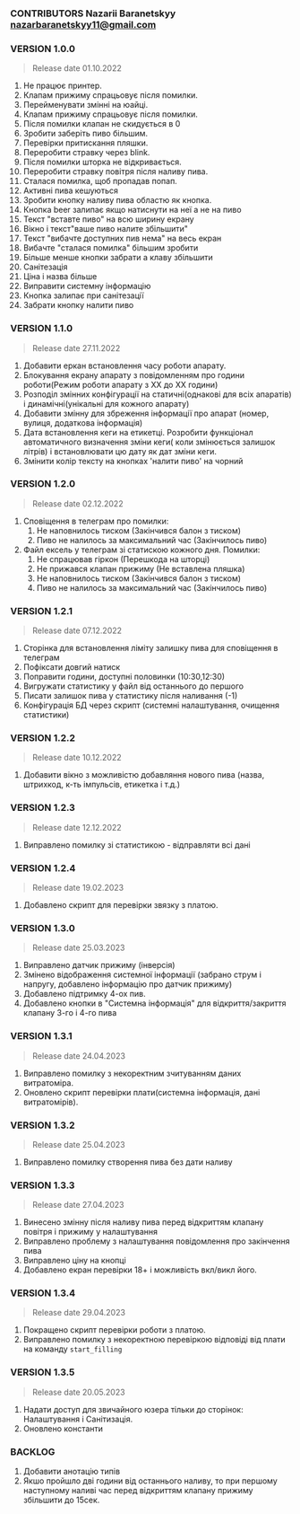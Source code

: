 ### CONTRIBUTORS Nazarii Baranetskyy nazarbaranetskyy11@gmail.com
### VERSION 1.0.0
> Release date 01.10.2022
1. Не працює принтер. 
2. Клапам прижиму спрацьовує після помилки. 
3. Перейменувати змінні на юайці.
4. Клапам прижиму спрацьовує після помилки. 
5. Після помилки клапан не скидується в 0 
6. Зробити заберіть пиво більшим. 
7. Перевірки притискання пляшки.
8. Переробити стравку через blink.
9. Після помилки шторка не відкривається. 
10. Переробити стравку повітря після наливу пива.
11. Сталася помилка, щоб пропадав попап.
12. Активні пива кешуються
13. Зробити кнопку наливу пива областю як кнопка. 
14. Кнопка beer залипає якщо натиснути на неї а не на пиво
15. Текст "вставте пиво" на всю ширину екрану
16. Вікно і текст"ваше пиво налите збільшити" 
17. Текст "вибачте доступних пив нема" на весь екран
18. Вибачте "сталася помилка" більшим зробити 
19. Більше менше кнопки забрати а клаву збільшити 
20. Санітезація 
21. Ціна і назва більше 
22. Виправити системну інформацію 
23. Кнопка залипає при санітезації
24. Забрати кнопку налити пиво

### VERSION 1.1.0
> Release date 27.11.2022
1. Добавити еркан встановлення часу роботи апарату.
2. Блокування екрану апарату з повідомленням про години роботи(Режим роботи апарату з ХХ до ХХ години)
3. Розподіл змінних конфігурації на статичні(однакові для всіх апаратів) і динамічні(унікальні для кожного апарату)
4. Добавити змінну для збреження інформації про апарат (номер, вулиця, додаткова інформація)
5. Дата встановлення кеги на етикетці. Розробити функціонал автоматичного визначення зміни кеги( коли змінюється залишок літрів) і встановлювати цю дату як дат зміни кеги.
6. Змінити колір тексту на кнопках 'налити пиво' на чорний

### VERSION 1.2.0
> Release date 02.12.2022
1. Сповіщення в телеграм про помилки:
   1. Не наповнилось тиском (Закінчився балон з тиском)
   2. Пиво не налилось за максимальний час (Закінчилось пиво)
2. Файл ексель у телеграм зі статискою кожного дня. Помилки:
   1. Не спрацював гіркон (Перешкода на шторці)
   2. Не прижався клапан прижиму (Не вставлена пляшка)
   3. Не наповнилось тиском (Закінчився балон з тиском)
   4. Пиво не налилось за максимальний час (Закінчилось пиво)

### VERSION 1.2.1
> Release date 07.12.2022
1. Сторінка для встановлення ліміту залишку пива для сповіщення в телеграм
2. Пофіксати довгий натиск
3. Поправити години, доступні половинки (10:30,12:30)
4. Вигружати статистику у файл від останнього до першого
5. Писати залишок пива у статистику після наливання (-1)
6. Конфігурація БД через скрипт (системні налаштування, очищення статистики)

### VERSION 1.2.2
> Release date 10.12.2022
1. Добавити вікно з можливістю добавляння нового пива (назва, штрихкод, к-ть імпульсів, етикетка і т.д.)

### VERSION 1.2.3
> Release date 12.12.2022
1. Виправлено помилку зі статистикою - відправляти всі дані

### VERSION 1.2.4
> Release date 19.02.2023
1. Добавлено скрипт для перевірки звязку з платою.

### VERSION 1.3.0
> Release date 25.03.2023
1. Виправлено датчик прижиму (інверсія)
2. Змінено відображення системної інформації (забрано струм і напругу, добавлено інформацію про датчик прижиму)
3. Добавлено підтримку 4-ох пив.
4. Добавлено кнопки в "Системна інформація" для відкриття/закриття клапану 3-го і 4-го пива

### VERSION 1.3.1
> Release date 24.04.2023
1. Виправлено помилку з некоректним зчитуванням даних витратоміра.
2. Оновлено скрипт перевірки плати(системна інформація, дані витратомірів).

### VERSION 1.3.2
> Release date 25.04.2023
1. Виправлено помилку створення пива без дати наливу

### VERSION 1.3.3
> Release date 27.04.2023
1. Винесено змінну після наливу пива перед відкриттям клапану повітря і прижиму у налаштування
2. Виправлено проблему з налаштування повідомлення про закінчення пива
3. Виправлено ціну на кнопці
4. Добавлено екран перевірки 18+ і можливість вкл/викл його.

### VERSION 1.3.4
> Release date 29.04.2023
1. Покращено скрипт перевірки роботи з платою.
2. Виправлено помилку з некоректною перевіркою відповіді від плати на команду `start_filling`

### VERSION 1.3.5
> Release date 20.05.2023
1. Надати доступ для звичайного юзера тільки до сторінок: Налаштування і Санітизація.
2. Оновлено константи

### BACKLOG
1. Добавити анотацію типів
2. Якшо пройшло дві години від останнього наливу, то при першому наступному наливі час перед відкриттям клапану прижиму збільшити до 15сек.
